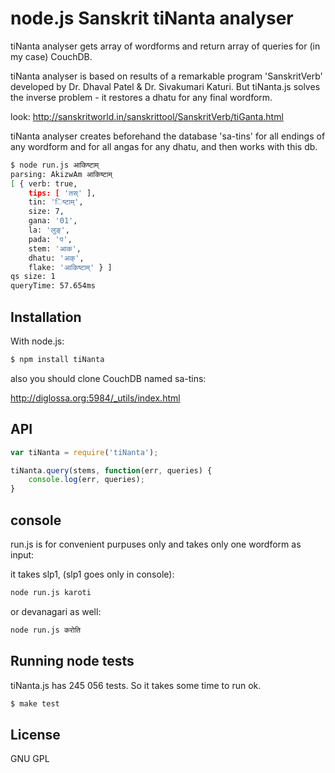 # node.js Sanskrit tiNanta analyser

tiNanta analyser gets array of wordforms and return array of queries for (in my case) CouchDB.

tiNanta analyser is based on results of a remarkable program 'SanskritVerb' developed by Dr. Dhaval Patel & Dr. Sivakumari Katuri. But tiNanta.js solves the inverse problem - it restores a dhatu for any final wordform.

look: http://sanskritworld.in/sanskrittool/SanskritVerb/tiGanta.html

tiNanta analyser creates beforehand the  database 'sa-tins' for all endings of any wordform and for all angas for any dhatu, and then works with this db.


````bash
$ node run.js आकिष्टाम्                                                           (git)-[devel]
parsing: AkizwAm आकिष्टाम्
[ { verb: true,
    tips: [ 'तस्' ],
    tin: 'िष्टाम्',
    size: 7,
    gana: '01',
    la: 'लुङ्',
    pada: 'प',
    stem: 'आक',
    dhatu: 'अक्',
    flake: 'आकिष्टाम्' } ]
qs size: 1
queryTime: 57.654ms
````


## Installation

With node.js:

````javascript
$ npm install tiNanta
````
also you should clone CouchDB named sa-tins:

http://diglossa.org:5984/_utils/index.html


## API

````javascript
var tiNanta = require('tiNanta');
````

````javascript
tiNanta.query(stems, function(err, queries) {
    console.log(err, queries);
}
````

## console

run.js is for convenient purpuses only and takes only one wordform as input:

it takes slp1, (slp1 goes only in console):

````bash
node run.js karoti
````
or devanagari as well:

````bash
node run.js करोति
````

## Running node tests

tiNanta.js has 245 056 tests. So it takes some time to run ok.

````javascript
$ make test
````

## License

  GNU GPL
